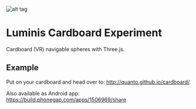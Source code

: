 ![alt tag](https://raw.githubusercontent.com/quanto/cardboard/master/icon.png)

# Luminis Cardboard Experiment
Cardboard (VR) navigable spheres with Three.js.

## Example
Put on your cardboard and head over to: http://quanto.github.io/cardboard/.

Also available as Android app:
https://build.phonegap.com/apps/1506969/share
